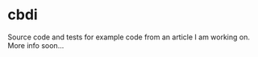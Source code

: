 cbdi
====

Source code and tests for example code from an article I am working on. More info soon...
